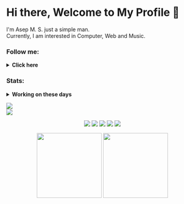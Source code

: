 # Hi there, Welcome to My Profile 👋

I'm Asep M. S. just a simple man.</br>
Currently, I am interested in Computer, Web and Music.</br>

### Follow me:
<details>
 <summary><strong>Click here</strong></summary>
  <a href="https://github.com/asepms92">
   <img width="30" align="center" alt="GitHub profile" src="https://cdn.jsdelivr.net/npm/simple-icons@v3/icons/github.svg">
  </a>
  <a href="https://soundcloud.com/asepmscom">
   <img width="30" align="center" alt="SoundCloud profile" src="https://cdn.jsdelivr.net/npm/simple-icons@v3/icons/soundcloud.svg">
  </a>
  <a href="https://twitter.com/asepmscom">
   <img width="30" align="center" alt="Twitter profile" src="https://cdn.jsdelivr.net/npm/simple-icons@v3/icons/twitter.svg">
  </a>
  <a href="https://linkedin.com/in/moehammad-asep-ab405048">
   <img width="30" align="center" alt="Linkedin profile" src="https://cdn.jsdelivr.net/npm/simple-icons@v3/icons/linkedin.svg">
  </a>
</details>

### Stats:
<details>
 <summary><strong>Working on these days</strong></summary>
  - 💻 I’m currently learning Python and C/C++</br>
  - 📧 How to reach me: <a href="asepmsholeh@gmail.com">Email me!</a></br>
  - ❔ Ask me about anything</br>
  - 🕵🏻‍♂️ Pronouns: He/Him</br>
</details>

[![](https://visitcount.itsvg.in/api?id=asepms92&icon=5&color=0&align=center)](https://visitcount.itsvg.in)</br>
[![](https://img.shields.io/badge/Buy%20Me%20a%20Coffee-003087?style=for-the-badge&logo=paypal&logoColor=blue&align=center)](https://paypal.me/asepms/)</br>

<p align="center">
 <img src="https://img.shields.io/badge/OS-MacOS-red?&logo=apple"/>
 <img src="https://img.shields.io/badge/OS-Windows-blue?&logo=windows"/>
 <img src="https://img.shields.io/badge/OS-Manjaro-green?&logo=manjaro"/>
 <img src="https://img.shields.io/badge/Code-C/C++-white?&logo=cplusplus"/>
 <img src="https://img.shields.io/badge/Code-Python-purple?&logo=python"/>
</p>

<p align="center">
 <img src="https://github-readme-stats.vercel.app/api?username=asepms92&theme=vision-friendly-dark&include_all_commits=true&count_private=false&layout=compact" height=170/>
 <img src="https://github-readme-stats.vercel.app/api/top-langs/?username=asepms92&theme=vision-friendly-dark&include_all_commits=true&count_private=false&layout=compact" height=170/>
</p>
